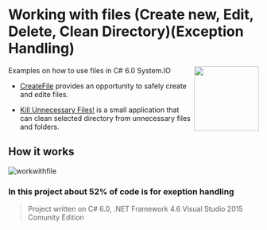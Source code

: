 # Working with files (Create new, Edit, Delete, Clean Directory)(Exception Handling)
<img src="https://cloud.githubusercontent.com/assets/24522089/21962098/41a510c8-db36-11e6-95ef-eb392a0a1919.png" align="right" width="130px" height="130px" /> 
Examples on how to use files in C# 6.0 System.IO

* [CreateFile](https://github.com/tigranv/Useful-examples/tree/master/WorkWithFiles/CreateFile) provides an opportunity to safely create and edite files.

* [Kill Unnecessary Files!](https://github.com/tigranv/Useful-examples/tree/master/WorkWithFiles/Kill%20Unnecessary%20Files!) is a small application that can clean selected directory from unnecessary files and folders.

## How it works

![workwithfile](https://cloud.githubusercontent.com/assets/24522089/22097767/39487e52-de3c-11e6-94a9-ecbecbe5d40c.gif)

### In this project about **52%** of code is for exeption handling
> Project written on C# 6.0, .NET Framework 4.6 Visual Studio 2015 Comunity Edition
